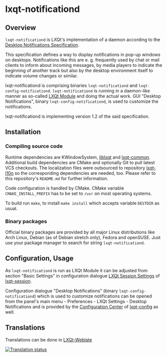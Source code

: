 # lxqt-notificationd

## Overview

`lxqt-notificationd` is LXQt's implementation of a daemon according to the
[Desktop Notifications Specification](https://developer.gnome.org/notification-spec/).

This specification defines a way to display notifications in pop-up windows on
desktops. Notifications like this are e. g. frequently used by chat or mail
clients to inform about incoming messages, by media players to indicate the
beginning of another track but also by the desktop environment itself to indicate
volume changes or similar.

lxqt-notificationd is comprising binaries `lxqt-notificationd` and
`lxqt-config-notificationd`.
`lxqt-notificationd` is running in a daemon-like manner as so-called
[LXQt Module](https://github.com/lxqt/lxqt-session#lxqt-modules) and doing the
actual work. GUI "Desktop Notifications", binary `lxqt-config-notificationd`, is
used to customize the notifications.

lxqt-notificationd is implementing version 1.2 of the said specification.

## Installation

### Compiling source code

Runtime dependencies are KWindowSystem, [liblxqt](https://github.com/lxqt/liblxqt)
and [lxqt-common](https://github.com/lxqt/lxqt-common).
Additional build dependencies are CMake and optionally Git to pull latest VCS
checkouts. The localization files were outsourced to repository
[lxqt-l10n](https://github.com/lxqt/lxqt-l10n) so the corresponding dependencies
are needed, too. Please refer to this repository's `README.md` for further information.

Code configuration is handled by CMake. CMake variable `CMAKE_INSTALL_PREFIX` has
to be set to `/usr` on most operating systems.

To build run `make`, to install `make install` which accepts variable `DESTDIR`
as usual.

### Binary packages

Official binary packages are provided by all major Linux distributions like Arch
Linux, Debian (as of Debian stretch only), Fedora and openSUSE. Just use your
package manager to search for string `lxqt-notificationd`.

## Configuration, Usage

As `lxqt-notificationd` is run as LXQt Module it can be adjusted from section
"Basic Settings" in configuration dialogue
[LXQt Session Settings](https://github.com/lxqt/lxqt-session#lxqt-session-settings)
of [lxqt-session](https://github.com/lxqt/lxqt-session).

Configuration dialogue "Desktop Notifications" (binary `lxqt-config-notificationd`)
which is used to customize notifications can be opened from the panel's main
menu - Preferences - LXQt Settings - Desktop Notifications and is provided by the
[Configuration Center](https://github.com/lxqt/lxqt-config#configuration-center)
of [lxqt-config](https://github.com/lxqt/lxqt-config) as well.

## Translations

Translations can be done in [LXQt-Weblate](https://translate.lxqt-project.org/projects/lxqt-configuration/lxqt-globalkeys)

<a href="https://translate.lxqt-project.org/engage/lxqt-configuration/lxqt-globalkeys?utm_source=widget">
<img src="https://translate.lxqt-project.org/widgets/lxqt-configuration/-/lxqt-globalkeys/multi-auto.svg" alt="Translation status" />
</a>
